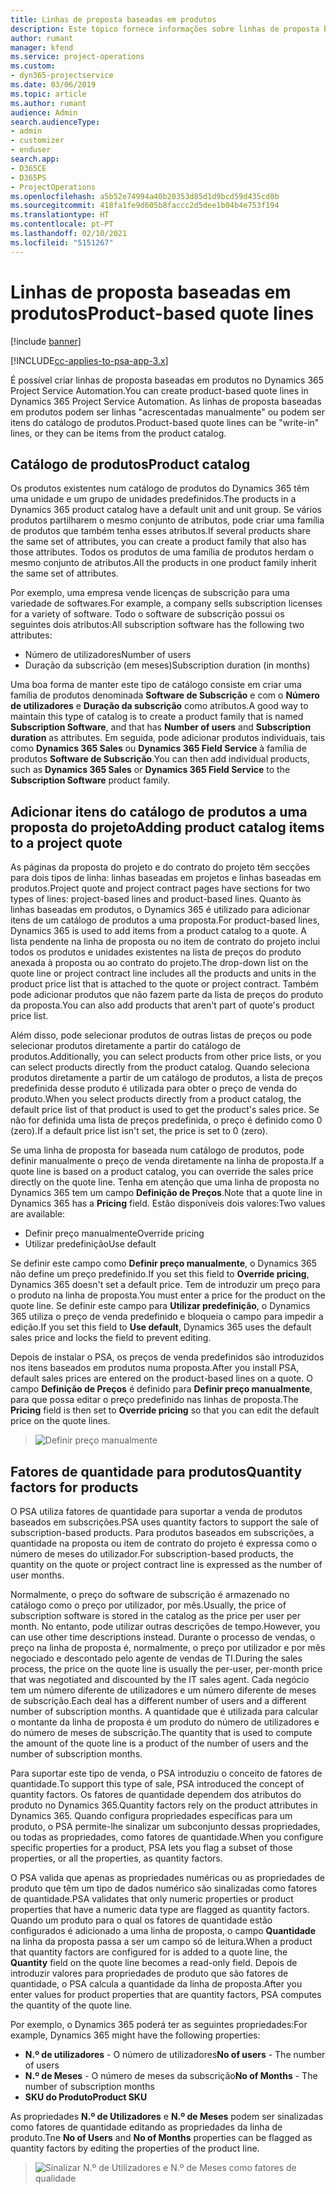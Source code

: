 ```yaml
---
title: Linhas de proposta baseadas em produtos
description: Este tópico fornece informações sobre linhas de proposta baseadas em produtos.
author: rumant
manager: kfend
ms.service: project-operations
ms.custom:
- dyn365-projectservice
ms.date: 03/06/2019
ms.topic: article
ms.author: rumant
audience: Admin
search.audienceType:
- admin
- customizer
- enduser
search.app:
- D365CE
- D365PS
- ProjectOperations
ms.openlocfilehash: a5b52e74994a40b20353d85d1d9bcd59d435cd0b
ms.sourcegitcommit: 418fa1fe9d605b8faccc2d5dee1b04b4e753f194
ms.translationtype: HT
ms.contentlocale: pt-PT
ms.lasthandoff: 02/10/2021
ms.locfileid: "5151267"
---
```

# <a name="product-based-quote-lines"></a><span data-ttu-id="97e45-103">Linhas de proposta baseadas em produtos</span><span class="sxs-lookup"><span data-stu-id="97e45-103">Product-based quote lines</span></span>

[!include [banner](../includes/psa-now-project-operations.md)]

[!INCLUDE[cc-applies-to-psa-app-3.x](../includes/cc-applies-to-psa-app-3x.md)]


<span data-ttu-id="97e45-104">É possível criar linhas de proposta baseadas em produtos no Dynamics 365 Project Service Automation.</span><span class="sxs-lookup"><span data-stu-id="97e45-104">You can create product-based quote lines in Dynamics 365 Project Service Automation.</span></span> <span data-ttu-id="97e45-105">As linhas de proposta baseadas em produtos podem ser linhas "acrescentadas manualmente" ou podem ser itens do catálogo de produtos.</span><span class="sxs-lookup"><span data-stu-id="97e45-105">Product-based quote lines can be "write-in" lines, or they can be items from the product catalog.</span></span>

## <a name="product-catalog"></a><span data-ttu-id="97e45-106">Catálogo de produtos</span><span class="sxs-lookup"><span data-stu-id="97e45-106">Product catalog</span></span>

<span data-ttu-id="97e45-107">Os produtos existentes num catálogo de produtos do Dynamics 365 têm uma unidade e um grupo de unidades predefinidos.</span><span class="sxs-lookup"><span data-stu-id="97e45-107">The products in a Dynamics 365 product catalog have a default unit and unit group.</span></span> <span data-ttu-id="97e45-108">Se vários produtos partilharem o mesmo conjunto de atributos, pode criar uma família de produtos que também tenha esses atributos.</span><span class="sxs-lookup"><span data-stu-id="97e45-108">If several products share the same set of attributes, you can create a product family that also has those attributes.</span></span> <span data-ttu-id="97e45-109">Todos os produtos de uma família de produtos herdam o mesmo conjunto de atributos.</span><span class="sxs-lookup"><span data-stu-id="97e45-109">All the products in one product family inherit the same set of attributes.</span></span>

<span data-ttu-id="97e45-110">Por exemplo, uma empresa vende licenças de subscrição para uma variedade de softwares.</span><span class="sxs-lookup"><span data-stu-id="97e45-110">For example, a company sells subscription licenses for a variety of software.</span></span> <span data-ttu-id="97e45-111">Todo o software de subscrição possui os seguintes dois atributos:</span><span class="sxs-lookup"><span data-stu-id="97e45-111">All subscription software has the following two attributes:</span></span>

- <span data-ttu-id="97e45-112">Número de utilizadores</span><span class="sxs-lookup"><span data-stu-id="97e45-112">Number of users</span></span> 
- <span data-ttu-id="97e45-113">Duração da subscrição (em meses)</span><span class="sxs-lookup"><span data-stu-id="97e45-113">Subscription duration (in months)</span></span>

<span data-ttu-id="97e45-114">Uma boa forma de manter este tipo de catálogo consiste em criar uma família de produtos denominada **Software de Subscrição** e com o **Número de utilizadores** e **Duração da subscrição** como atributos.</span><span class="sxs-lookup"><span data-stu-id="97e45-114">A good way to maintain this type of catalog is to create a product family that is named **Subscription Software**, and that has **Number of users** and **Subscription duration** as attributes.</span></span> <span data-ttu-id="97e45-115">Em seguida, pode adicionar produtos individuais, tais como **Dynamics 365 Sales** ou **Dynamics 365 Field Service** à família de produtos **Software de Subscrição**.</span><span class="sxs-lookup"><span data-stu-id="97e45-115">You can then add individual products, such as **Dynamics 365 Sales** or **Dynamics 365 Field Service** to the **Subscription Software** product family.</span></span>

## <a name="adding-product-catalog-items-to-a-project-quote"></a><span data-ttu-id="97e45-116">Adicionar itens do catálogo de produtos a uma proposta do projeto</span><span class="sxs-lookup"><span data-stu-id="97e45-116">Adding product catalog items to a project quote</span></span>

<span data-ttu-id="97e45-117">As páginas da proposta do projeto e do contrato do projeto têm secções para dois tipos de linha: linhas baseadas em projetos e linhas baseadas em produtos.</span><span class="sxs-lookup"><span data-stu-id="97e45-117">Project quote and project contract pages have sections for two types of lines: project-based lines and product-based lines.</span></span> <span data-ttu-id="97e45-118">Quanto às linhas baseadas em produtos, o Dynamics 365 é utilizado para adicionar itens de um catálogo de produtos a uma proposta.</span><span class="sxs-lookup"><span data-stu-id="97e45-118">For product-based lines, Dynamics 365 is used to add items from a product catalog to a quote.</span></span> <span data-ttu-id="97e45-119">A lista pendente na linha de proposta ou no item de contrato do projeto inclui todos os produtos e unidades existentes na lista de preços do produto anexada à proposta ou ao contrato do projeto.</span><span class="sxs-lookup"><span data-stu-id="97e45-119">The drop-down list on the quote line or project contract line includes all the products and units in the product price list that is attached to the quote or project contract.</span></span> <span data-ttu-id="97e45-120">Também pode adicionar produtos que não fazem parte da lista de preços do produto da proposta.</span><span class="sxs-lookup"><span data-stu-id="97e45-120">You can also add products that aren't part of quote's product price list.</span></span>

<span data-ttu-id="97e45-121">Além disso, pode selecionar produtos de outras listas de preços ou pode selecionar produtos diretamente a partir do catálogo de produtos.</span><span class="sxs-lookup"><span data-stu-id="97e45-121">Additionally, you can select products from other price lists, or you can select products directly from the product catalog.</span></span> <span data-ttu-id="97e45-122">Quando seleciona produtos diretamente a partir de um catálogo de produtos, a lista de preços predefinida desse produto é utilizada para obter o preço de venda do produto.</span><span class="sxs-lookup"><span data-stu-id="97e45-122">When you select products directly from a product catalog, the default price list of that product is used to get the product's sales price.</span></span> <span data-ttu-id="97e45-123">Se não for definida uma lista de preços predefinida, o preço é definido como 0 (zero).</span><span class="sxs-lookup"><span data-stu-id="97e45-123">If a default price list isn't set, the price is set to 0 (zero).</span></span>

<span data-ttu-id="97e45-124">Se uma linha de proposta for baseada num catálogo de produtos, pode definir manualmente o preço de venda diretamente na linha de proposta.</span><span class="sxs-lookup"><span data-stu-id="97e45-124">If a quote line is based on a product catalog, you can override the sales price directly on the quote line.</span></span> <span data-ttu-id="97e45-125">Tenha em atenção que uma linha de proposta no Dynamics 365 tem um campo **Definição de Preços**.</span><span class="sxs-lookup"><span data-stu-id="97e45-125">Note that a quote line in Dynamics 365 has a **Pricing** field.</span></span> <span data-ttu-id="97e45-126">Estão disponíveis dois valores:</span><span class="sxs-lookup"><span data-stu-id="97e45-126">Two values are available:</span></span>

- <span data-ttu-id="97e45-127">Definir preço manualmente</span><span class="sxs-lookup"><span data-stu-id="97e45-127">Override pricing</span></span>  
- <span data-ttu-id="97e45-128">Utilizar predefinição</span><span class="sxs-lookup"><span data-stu-id="97e45-128">Use default</span></span>

<span data-ttu-id="97e45-129">Se definir este campo como **Definir preço manualmente**, o Dynamics 365 não define um preço predefinido.</span><span class="sxs-lookup"><span data-stu-id="97e45-129">If you set this field to **Override pricing**, Dynamics 365 doesn't set a default price.</span></span> <span data-ttu-id="97e45-130">Tem de introduzir um preço para o produto na linha de proposta.</span><span class="sxs-lookup"><span data-stu-id="97e45-130">You must enter a price for the product on the quote line.</span></span> <span data-ttu-id="97e45-131">Se definir este campo para **Utilizar predefinição**, o Dynamics 365 utiliza o preço de venda predefinido e bloqueia o campo para impedir a edição.</span><span class="sxs-lookup"><span data-stu-id="97e45-131">If you set this field to **Use default**, Dynamics 365 uses the default sales price and locks the field to prevent editing.</span></span>

<span data-ttu-id="97e45-132">Depois de instalar o PSA, os preços de venda predefinidos são introduzidos nos itens baseados em produtos numa proposta.</span><span class="sxs-lookup"><span data-stu-id="97e45-132">After you install PSA, default sales prices are entered on the product-based lines on a quote.</span></span> <span data-ttu-id="97e45-133">O campo **Definição de Preços** é definido para **Definir preço manualmente**, para que possa editar o preço predefinido nas linhas de proposta.</span><span class="sxs-lookup"><span data-stu-id="97e45-133">The **Pricing** field is then set to **Override pricing** so that you can edit the default price on the quote lines.</span></span>

> ![Definir preço manualmente](media/basic-guide-10.png)
 
## <a name="quantity-factors-for-products"></a><span data-ttu-id="97e45-135">Fatores de quantidade para produtos</span><span class="sxs-lookup"><span data-stu-id="97e45-135">Quantity factors for products</span></span>

<span data-ttu-id="97e45-136">O PSA utiliza fatores de quantidade para suportar a venda de produtos baseados em subscrições.</span><span class="sxs-lookup"><span data-stu-id="97e45-136">PSA uses quantity factors to support the sale of subscription-based products.</span></span> <span data-ttu-id="97e45-137">Para produtos baseados em subscrições, a quantidade na proposta ou item de contrato do projeto é expressa como o número de meses do utilizador.</span><span class="sxs-lookup"><span data-stu-id="97e45-137">For subscription-based products, the quantity on the quote or project contract line is expressed as the number of user months.</span></span>

<span data-ttu-id="97e45-138">Normalmente, o preço do software de subscrição é armazenado no catálogo como o preço por utilizador, por mês.</span><span class="sxs-lookup"><span data-stu-id="97e45-138">Usually, the price of subscription software is stored in the catalog as the price per user per month.</span></span> <span data-ttu-id="97e45-139">No entanto, pode utilizar outras descrições de tempo.</span><span class="sxs-lookup"><span data-stu-id="97e45-139">However, you can use other time descriptions instead.</span></span> <span data-ttu-id="97e45-140">Durante o processo de vendas, o preço na linha de proposta é, normalmente, o preço por utilizador e por mês negociado e descontado pelo agente de vendas de TI.</span><span class="sxs-lookup"><span data-stu-id="97e45-140">During the sales process, the price on the quote line is usually the per-user, per-month price that was negotiated and discounted by the IT sales agent.</span></span> <span data-ttu-id="97e45-141">Cada negócio tem um número diferente de utilizadores e um número diferente de meses de subscrição.</span><span class="sxs-lookup"><span data-stu-id="97e45-141">Each deal has a different number of users and a different number of subscription months.</span></span> <span data-ttu-id="97e45-142">A quantidade que é utilizada para calcular o montante da linha de proposta é um produto do número de utilizadores e do número de meses de subscrição.</span><span class="sxs-lookup"><span data-stu-id="97e45-142">The quantity that is used to compute the amount of the quote line is a product of the number of users and the number of subscription months.</span></span>

<span data-ttu-id="97e45-143">Para suportar este tipo de venda, o PSA introduziu o conceito de fatores de quantidade.</span><span class="sxs-lookup"><span data-stu-id="97e45-143">To support this type of sale, PSA introduced the concept of quantity factors.</span></span> <span data-ttu-id="97e45-144">Os fatores de quantidade dependem dos atributos do produto no Dynamics 365.</span><span class="sxs-lookup"><span data-stu-id="97e45-144">Quantity factors rely on the product attributes in Dynamics 365.</span></span> <span data-ttu-id="97e45-145">Quando configura propriedades específicas para um produto, o PSA permite-lhe sinalizar um subconjunto dessas propriedades, ou todas as propriedades, como fatores de quantidade.</span><span class="sxs-lookup"><span data-stu-id="97e45-145">When you configure specific properties for a product, PSA lets you flag a subset of those properties, or all the properties, as quantity factors.</span></span>

<span data-ttu-id="97e45-146">O PSA valida que apenas as propriedades numéricas ou as propriedades de produto que têm um tipo de dados numérico são sinalizadas como fatores de quantidade.</span><span class="sxs-lookup"><span data-stu-id="97e45-146">PSA validates that only numeric properties or product properties that have a numeric data type are flagged as quantity factors.</span></span> <span data-ttu-id="97e45-147">Quando um produto para o qual os fatores de quantidade estão configurados é adicionado a uma linha de proposta, o campo **Quantidade** na linha da proposta passa a ser um campo só de leitura.</span><span class="sxs-lookup"><span data-stu-id="97e45-147">When a product that quantity factors are configured for is added to a quote line, the **Quantity** field on the quote line becomes a read-only field.</span></span> <span data-ttu-id="97e45-148">Depois de introduzir valores para propriedades de produto que são fatores de quantidade, o PSA calcula a quantidade da linha de proposta.</span><span class="sxs-lookup"><span data-stu-id="97e45-148">After you enter values for product properties that are quantity factors, PSA computes the quantity of the quote line.</span></span>

<span data-ttu-id="97e45-149">Por exemplo, o Dynamics 365 poderá ter as seguintes propriedades:</span><span class="sxs-lookup"><span data-stu-id="97e45-149">For example, Dynamics 365 might have the following properties:</span></span> 

- <span data-ttu-id="97e45-150">**N.º de utilizadores** - O número de utilizadores</span><span class="sxs-lookup"><span data-stu-id="97e45-150">**No of users** - The number of users</span></span> 
- <span data-ttu-id="97e45-151">**N.º de Meses** - O número de meses da subscrição</span><span class="sxs-lookup"><span data-stu-id="97e45-151">**No of Months** - The number of subscription months</span></span>
- <span data-ttu-id="97e45-152">**SKU do Produto**</span><span class="sxs-lookup"><span data-stu-id="97e45-152">**Product SKU**</span></span> 

<span data-ttu-id="97e45-153">As propriedades **N.º de Utilizadores** e **N.º de Meses** podem ser sinalizadas como fatores de quantidade editando as propriedades da linha de produto.</span><span class="sxs-lookup"><span data-stu-id="97e45-153">Tne **No of Users** and **No of Months** properties can be flagged as quantity factors by editing the properties of the product line.</span></span> 

> ![Sinalizar N.º de Utilizadores e N.º de Meses como fatores de qualidade](media/basic-guide-11.png)
 
